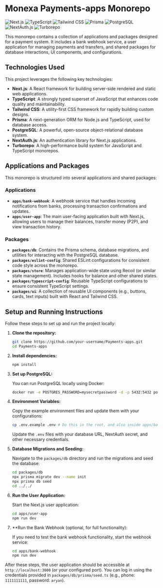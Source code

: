 # Monexa Payments-apps Monorepo

![Next.js](https://img.shields.io/badge/next.js-000000?style=for-the-badge&logo=next.js&logoColor=white)
![TypeScript](https://img.shields.io/badge/typescript-3178C6?style=for-the-badge&logo=typescript&logoColor=white)
![Tailwind CSS](https://img.shields.io/badge/tailwindcss-06B6D4?style=for-the-badge&logo=tailwindcss&logoColor=white)
![Prisma](https://img.shields.io/badge/Prisma-2D3748?style=for-the-badge&logo=prisma&logoColor=white)
![PostgreSQL](https://img.shields.io/badge/PostgreSQL-316192?style=for-the-badge&logo=postgresql&logoColor=white)
![NextAuth.js](https://img.shields.io/badge/NextAuth.js-F39C12?style=for-the-badge&logo=next.js&logoColor=white)
![Turborepo](https://img.shields.io/badge/Turborepo-EF4444?style=for-the-badge&logo=turborepo&logoColor=white)

This monorepo contains a collection of applications and packages designed for a payment system. It includes a bank webhook service, a user application for managing payments and transfers, and shared packages for database interactions, UI components, and configurations.

## Technologies Used

This project leverages the following key technologies:

- **Next.js**: A React framework for building server-side rendered and static web applications.
- **TypeScript**: A strongly typed superset of JavaScript that enhances code quality and maintainability.
- **Tailwind CSS**: A utility-first CSS framework for rapidly building custom designs.
- **Prisma**: A next-generation ORM for Node.js and TypeScript, used for database access.
- **PostgreSQL**: A powerful, open-source object-relational database system.
- **NextAuth.js**: An authentication library for Next.js applications.
- **Turborepo**: A high-performance build system for JavaScript and TypeScript monorepos.

## Applications and Packages

This monorepo is structured into several applications and shared packages:

### Applications

- **`apps/bank-webhook`**: A webhook service that handles incoming notifications from banks, processing transaction confirmations and updates.
- **`apps/user-app`**: The main user-facing application built with Next.js, allowing users to manage their balances, transfer money (P2P), and view transaction history.

### Packages

- **`packages/db`**: Contains the Prisma schema, database migrations, and utilities for interacting with the PostgreSQL database.
- **`packages/eslint-config`**: Shared ESLint configurations for consistent code style across the monorepo.
- **`packages/store`**: Manages application-wide state using Recoil (or similar state management). Includes hooks for balance and other shared states.
- **`packages/typescript-config`**: Reusable TypeScript configurations to ensure consistent TypeScript settings.
- **`packages/ui`**: A collection of reusable UI components (e.g., buttons, cards, text inputs) built with React and Tailwind CSS.

## Setup and Running Instructions

Follow these steps to set up and run the project locally:

1.  **Clone the repository:**
    ```bash
    git clone https://github.com/your-username/Payments-apps.git
    cd Payments-apps
    ```

2.  **Install dependencies:**
    ```bash
    npm install
    ```

3.  **Set up PostgreSQL:**

    You can run PostgreSQL locally using Docker:
    ```bash
    docker run -e POSTGRES_PASSWORD=mysecretpassword -d -p 5432:5432 postgres
    ```

4.  **Environment Variables:**

    Copy the example environment files and update them with your configurations:
    ```bash
    cp .env.example .env # Do this in the root, and also inside apps/bank-webhook and apps/user-app
    ```
    Update the `.env` files with your database URL, NextAuth secret, and other necessary credentials.

5.  **Database Migrations and Seeding:**

    Navigate to the `packages/db` directory and run the migrations and seed the database:
    ```bash
    cd packages/db
    npx prisma migrate dev --name init
    npx prisma db seed
    cd ../../
    ```

6.  **Run the User Application:**

    Start the Next.js user application:
    ```bash
    cd apps/user-app
    npm run dev
    ```

7.  **Run the Bank Webhook (optional, for full functionality):

    If you need to test the bank webhook functionality, start the webhook service:
    ```bash
    cd apps/bank-webhook
    npm run dev
    ```

After these steps, the user application should be accessible at `http://localhost:3000` (or your configured port). You can log in using the credentials provided in `packages/db/prisma/seed.ts` (e.g., phone: `1111111111`, password: `aryan`).
